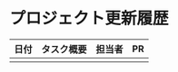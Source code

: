 # プロジェクト更新履歴

| 日付 | タスク概要 | 担当者 | PR  |
| ---- | ---------- | ------ | --- |
|      |            |        |     |
